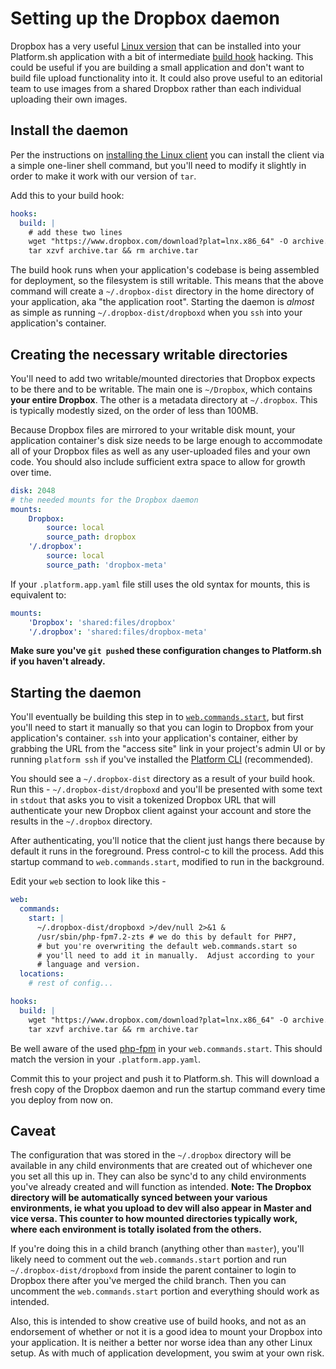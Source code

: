 # Setting up the Dropbox daemon

Dropbox has a very useful [Linux version](https://www.dropbox.com/install-linux) that can be installed into your Platform.sh application with a bit of intermediate [build hook](/configuration/app-containers.html#hooks) hacking.  This could be useful if you are building a small application and don't want to build file upload functionality into it.  It could also prove useful to an editorial team to use images from a shared Dropbox rather than each individual uploading their own images.  

## Install the daemon

Per the instructions on [installing the Linux client](https://www.dropbox.com/install-linux) you can install the client via a simple one-liner shell command, but you'll need to modify it slightly in order to make it work with our version of `tar`.

Add this to your build hook:

```yaml
hooks:
  build: |
    # add these two lines
    wget "https://www.dropbox.com/download?plat=lnx.x86_64" -O archive.tar
    tar xzvf archive.tar && rm archive.tar
```

The build hook runs when your application's codebase is being assembled for deployment, so the filesystem is still writable.  This means that the above command will create a `~/.dropbox-dist` directory in the home directory of your application, aka "the application root".  Starting the daemon is _almost_ as simple as running `~/.dropbox-dist/dropboxd` when you `ssh` into your application's container.

## Creating the necessary writable directories

You'll need to add two writable/mounted directories that Dropbox expects to be there and to be writable.  The main one is `~/Dropbox`, which contains **your entire Dropbox**.  The other is a metadata directory at `~/.dropbox`.  This is typically modestly sized, on the order of less than 100MB.  

Because Dropbox files are mirrored to your writable disk mount, your application container's disk size needs to be large enough to accommodate all of your Dropbox files as well as any user-uploaded files and your own code. You should also include sufficient extra space to allow for growth over time.

```yaml
disk: 2048
# the needed mounts for the Dropbox daemon
mounts:
    Dropbox:
        source: local
        source_path: dropbox
    '/.dropbox':
        source: local
        source_path: 'dropbox-meta'
```

If your `.platform.app.yaml` file still uses the old syntax for mounts, this is equivalent to:

```yaml
mounts:
    'Dropbox': 'shared:files/dropbox'
    '/.dropbox': 'shared:files/dropbox-meta'
```

**Make sure you've `git push`ed these configuration changes to Platform.sh if you haven't already.**

## Starting the daemon

You'll eventually be building this step in to [`web.commands.start`](/configuration/app-containers.html#commands), but first you'll need to start it manually so that you can login to Dropbox from your application's container.  `ssh` into your application's container, either by grabbing the URL from the "access site" link in your project's admin UI or by running `platform ssh` if you've installed the [Platform CLI](/gettingstarted/cli.md) (recommended).

You should see a `~/.dropbox-dist` directory as a result of your build hook.  Run this - `~/.dropbox-dist/dropboxd` and you'll be presented with some text in `stdout` that asks you to visit a tokenized Dropbox URL that will authenticate your new Dropbox client against your account and store the results in the `~/.dropbox` directory.

After authenticating, you'll notice that the client just hangs there because by default it runs in the foreground.  Press control-c to kill the process.  Add this startup command to `web.commands.start`, modified to run in the background.

Edit your `web` section to look like this -

```yaml
web:
  commands:
    start: |
      ~/.dropbox-dist/dropboxd >/dev/null 2>&1 &
      /usr/sbin/php-fpm7.2-zts # we do this by default for PHP7,
      # but you're overwriting the default web.commands.start so
      # you'll need to add it in manually.  Adjust according to your 
      # language and version.
  locations:
    # rest of config...

hooks:
  build: |
    wget "https://www.dropbox.com/download?plat=lnx.x86_64" -O archive.tar
    tar xzvf archive.tar && rm archive.tar
```

Be well aware of the used [php-fpm](/languages/php.md) in your `web.commands.start`. This should match the version in your `.platform.app.yaml`.

Commit this to your project and push it to Platform.sh.  This will download a fresh copy of the Dropbox daemon and run the startup command every time you deploy from now on.

## Caveat

The configuration that was stored in the `~/.dropbox` directory will be available in any child environments that are created out of whichever one you set all this up in.  They can also be sync'd to any child environments you've already created and will function as intended.  **Note: The Dropbox directory will be automatically synced between your various environments, ie what you upload to dev will also appear in Master and vice versa.  This counter to how mounted directories typically work, where each environment is totally isolated from the others.**

If you're doing this in a child branch (anything other than `master`), you'll likely need to comment out the `web.commands.start` portion and run `~/.dropbox-dist/dropboxd` from inside the parent container to login to Dropbox there after you've merged the child branch.  Then you can uncomment the `web.commands.start` portion and everything should work as intended.

Also, this is intended to show creative use of build hooks, and not as an endorsement of whether or not it is a good idea to mount your Dropbox into your application.  It is neither a better nor worse idea than any other Linux setup.  As with much of application development, you swim at your own risk.
